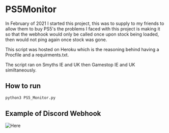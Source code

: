 # PS5Monitor

In February of 2021 I started this project, this was to supply to my friends to allow them to buy PS5's the problems I faced with this project is making it so that the webhook would only be called once upon stock being loaded, then would not ping again once stock was gone.

This script was hosted on Heroku which is the reasoning behind having a Procfile and a requirments.txt.

The script ran on Smyths IE and UK then Gamestop IE and UK similtaneously.

## How to run
```bash
python3 PS5_Monitor.py
```

## Example of Discord Webhook
![Here](images/)
